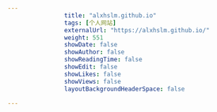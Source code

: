 ---
                title: "alxhslm.github.io"
                tags: [个人网站]
                externalUrl: "https://alxhslm.github.io/"
                weight: 551
                showDate: false
                showAuthor: false
                showReadingTime: false
                showEdit: false
                showLikes: false
                showViews: false
                layoutBackgroundHeaderSpace: false
                ---

